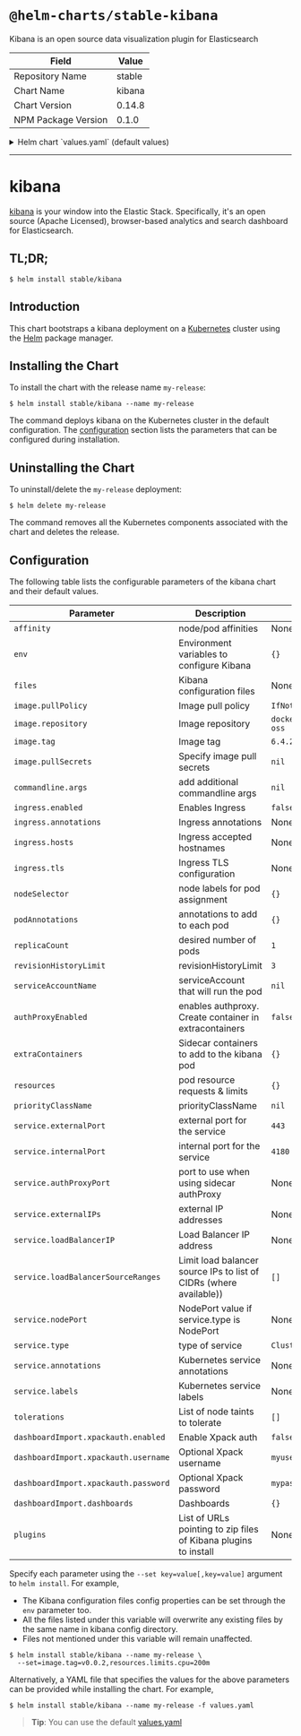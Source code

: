 # `@helm-charts/stable-kibana`

Kibana is an open source data visualization plugin for Elasticsearch

| Field               | Value  |
| ------------------- | ------ |
| Repository Name     | stable |
| Chart Name          | kibana |
| Chart Version       | 0.14.8 |
| NPM Package Version | 0.1.0  |

<details>

<summary>Helm chart `values.yaml` (default values)</summary>

```yaml
image:
  repository: 'docker.elastic.co/kibana/kibana-oss'
  tag: '6.4.2'
  pullPolicy: 'IfNotPresent'

commandline:
  args:

env:
  {}
  # All Kibana configuration options are adjustable via env vars.
  # To adjust a config option to an env var uppercase + replace `.` with `_`
  # Ref: https://www.elastic.co/guide/en/kibana/current/settings.html
  #
  # ELASTICSEARCH_URL: http://elasticsearch-client:9200
  # SERVER_PORT: 5601
  # LOGGING_VERBOSE: "true"
  # SERVER_DEFAULTROUTE: "/app/kibana"

files:
  kibana.yml:
    ## Default Kibana configuration from kibana-docker.
    server.name: kibana
    server.host: '0'
    elasticsearch.url: http://elasticsearch:9200

    ## Custom config properties below
    ## Ref: https://www.elastic.co/guide/en/kibana/current/settings.html
    # server.port: 5601
    # logging.verbose: "true"
    # server.defaultRoute: "/app/kibana"

service:
  type: ClusterIP
  externalPort: 443
  internalPort: 5601
  # authProxyPort: 5602 To be used with authProxyEnabled and a proxy extraContainer
  ## External IP addresses of service
  ## Default: nil
  ##
  # externalIPs:
  # - 192.168.0.1
  #
  ## LoadBalancer IP if service.type is LoadBalancer
  ## Default: nil
  ##
  # loadBalancerIP: 10.2.2.2
  annotations:
    # Annotation example: setup ssl with aws cert when service.type is LoadBalancer
    # service.beta.kubernetes.io/aws-load-balancer-ssl-cert: arn:aws:acm:us-east-1:EXAMPLE_CERT
  labels:
    ## Label example: show service URL in `kubectl cluster-info`
    # kubernetes.io/cluster-service: "true"
  ## Limit load balancer source ips to list of CIDRs (where available)
  # loadBalancerSourceRanges: []

ingress:
  enabled: false
  # hosts:
  # - chart-example.local
  # annotations:
  #   kubernetes.io/ingress.class: nginx
  #   kubernetes.io/tls-acme: "true"
  # tls:
  # - secretName: chart-example-tls
  #   hosts:
  #     - chart-example.local

# service account that will run the pod. Leave commented to use the default service account.
# serviceAccountName: kibana

livenessProbe:
  enabled: false
  initialDelaySeconds: 30
  timeoutSeconds: 10

readinessProbe:
  enabled: false
  initialDelaySeconds: 30
  timeoutSeconds: 10

# Enable an authproxy. Specify container in extraContainers
authProxyEnabled: false

extraContainers: |
# - name: proxy
#   image: quay.io/gambol99/keycloak-proxy:latest
#   args:
#     - --resource=uri=/*
#     - --discovery-url=https://discovery-url
#     - --client-id=client
#     - --client-secret=secret
#     - --listen=0.0.0.0:5602
#     - --upstream-url=http://127.0.0.1:5601
#   ports:
#     - name: web
#       containerPort: 9090
resources:
  {}
  # limits:
  #   cpu: 100m
  #   memory: 300Mi
  # requests:
  #   cpu: 100m
  #   memory: 300Mi

priorityClassName: ''

# Affinity for pod assignment
# Ref: https://kubernetes.io/docs/concepts/configuration/assign-pod-node/#affinity-and-anti-affinity
# affinity: {}

# Tolerations for pod assignment
# Ref: https://kubernetes.io/docs/concepts/configuration/taint-and-toleration/
tolerations: []

# Node labels for pod assignment
# Ref: https://kubernetes.io/docs/user-guide/node-selection/
nodeSelector: {}

podAnnotations: {}
replicaCount: 1
revisionHistoryLimit: 3

# to export a dashboard from a running kibana 6.3.x use:
# curl --user <username>:<password> -XGET https://kibana.yourdomain.com:5601/api/kibana/dashboards/export?dashboard=<some-dashboard-uuid> > my-dashboard.json
# you can find an example dashboard for kubernests with fluentd-elasticsearch chart here: https://github.com/monotek/kibana-dashboards/blob/master/k8s-fluentd-elasticsearch.json
dashboardImport:
  xpackauth:
    enabled: false
    username: myuser
    password: mypass
  dashboards: {}

# List of pluginns to install using initContainer
plugins:
  # - https://github.com/sivasamyk/logtrail/releases/download/v0.1.29/logtrail-6.4.0-0.1.29.zip
  # - other_plugin
```

</details>

---

# kibana

[kibana](https://github.com/elastic/kibana) is your window into the Elastic Stack. Specifically, it's an open source (Apache Licensed), browser-based analytics and search dashboard for Elasticsearch.

## TL;DR;

```console
$ helm install stable/kibana
```

## Introduction

This chart bootstraps a kibana deployment on a [Kubernetes](http://kubernetes.io) cluster using the [Helm](https://helm.sh) package manager.

## Installing the Chart

To install the chart with the release name `my-release`:

```console
$ helm install stable/kibana --name my-release
```

The command deploys kibana on the Kubernetes cluster in the default configuration. The [configuration](#configuration) section lists the parameters that can be configured during installation.

## Uninstalling the Chart

To uninstall/delete the `my-release` deployment:

```console
$ helm delete my-release
```

The command removes all the Kubernetes components associated with the chart and deletes the release.

## Configuration

The following table lists the configurable parameters of the kibana chart and their default values.

| Parameter                            | Description                                                        | Default                               |
| ------------------------------------ | ------------------------------------------------------------------ | ------------------------------------- |
| `affinity`                           | node/pod affinities                                                | None                                  |
| `env`                                | Environment variables to configure Kibana                          | `{}`                                  |
| `files`                              | Kibana configuration files                                         | None                                  |
| `image.pullPolicy`                   | Image pull policy                                                  | `IfNotPresent`                        |
| `image.repository`                   | Image repository                                                   | `docker.elastic.co/kibana/kibana-oss` |
| `image.tag`                          | Image tag                                                          | `6.4.2`                               |
| `image.pullSecrets`                  | Specify image pull secrets                                         | `nil`                                 |
| `commandline.args`                   | add additional commandline args                                    | `nil`                                 |
| `ingress.enabled`                    | Enables Ingress                                                    | `false`                               |
| `ingress.annotations`                | Ingress annotations                                                | None:                                 |
| `ingress.hosts`                      | Ingress accepted hostnames                                         | None:                                 |
| `ingress.tls`                        | Ingress TLS configuration                                          | None:                                 |
| `nodeSelector`                       | node labels for pod assignment                                     | `{}`                                  |
| `podAnnotations`                     | annotations to add to each pod                                     | `{}`                                  |
| `replicaCount`                       | desired number of pods                                             | `1`                                   |
| `revisionHistoryLimit`               | revisionHistoryLimit                                               | `3`                                   |
| `serviceAccountName`                 | serviceAccount that will run the pod                               | `nil`                                 |
| `authProxyEnabled`                   | enables authproxy. Create container in extracontainers             | `false`                               |
| `extraContainers`                    | Sidecar containers to add to the kibana pod                        | `{}`                                  |
| `resources`                          | pod resource requests & limits                                     | `{}`                                  |
| `priorityClassName`                  | priorityClassName                                                  | `nil`                                 |
| `service.externalPort`               | external port for the service                                      | `443`                                 |
| `service.internalPort`               | internal port for the service                                      | `4180`                                |
| `service.authProxyPort`              | port to use when using sidecar authProxy                           | None:                                 |
| `service.externalIPs`                | external IP addresses                                              | None:                                 |
| `service.loadBalancerIP`             | Load Balancer IP address                                           | None:                                 |
| `service.loadBalancerSourceRanges`   | Limit load balancer source IPs to list of CIDRs (where available)) | `[]`                                  |
| `service.nodePort`                   | NodePort value if service.type is NodePort                         | None:                                 |
| `service.type`                       | type of service                                                    | `ClusterIP`                           |
| `service.annotations`                | Kubernetes service annotations                                     | None:                                 |
| `service.labels`                     | Kubernetes service labels                                          | None:                                 |
| `tolerations`                        | List of node taints to tolerate                                    | `[]`                                  |
| `dashboardImport.xpackauth.enabled`  | Enable Xpack auth                                                  | `false`                               |
| `dashboardImport.xpackauth.username` | Optional Xpack username                                            | `myuser`                              |
| `dashboardImport.xpackauth.password` | Optional Xpack password                                            | `mypass`                              |
| `dashboardImport.dashboards`         | Dashboards                                                         | `{}`                                  |
| `plugins`                            | List of URLs pointing to zip files of Kibana plugins to install    | None:                                 |

Specify each parameter using the `--set key=value[,key=value]` argument to `helm install`. For example,

- The Kibana configuration files config properties can be set through the `env` parameter too.
- All the files listed under this variable will overwrite any existing files by the same name in kibana config directory.
- Files not mentioned under this variable will remain unaffected.

```console
$ helm install stable/kibana --name my-release \
  --set=image.tag=v0.0.2,resources.limits.cpu=200m
```

Alternatively, a YAML file that specifies the values for the above parameters can be provided while installing the chart. For example,

```console
$ helm install stable/kibana --name my-release -f values.yaml
```

> **Tip**: You can use the default [values.yaml](values.yaml)
